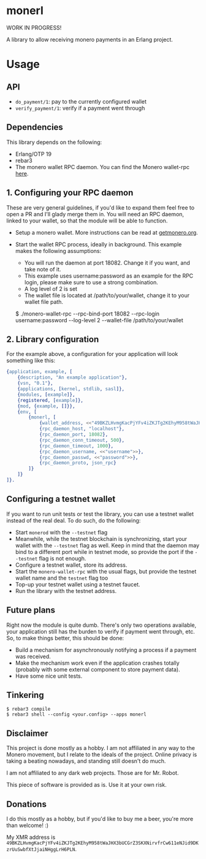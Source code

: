 # monerl

WORK IN PROGRESS!

A library to allow receiving monero payments in an Erlang project.

# Usage

## API

- `do_payment/1`: pay to the currently configured wallet
- `verify_payment/1`: verify if a payment went through

## Dependencies

This library depends on the following:

- Erlang/OTP 19
- rebar3
- The monero wallet RPC daemon. You can find the Monero wallet-rpc [here](https://getmonero.org/downloads/).

## 1. Configuring your RPC daemon

These are very general guidelines, if you'd like to expand them feel free to open a PR and I'll glady merge them in.
You will need an RPC daemon, linked to your wallet, so that the module will be able to function.

- Setup a monero wallet. More instructions can be read at [getmonero.org](https://getmonero.org).
- Start the wallet RPC process, ideally in background. This example makes the following assumptions:
    - You will run the daemon at port 18082. Change it if you want, and take note of it.
    - This example uses username:password as an example for the RPC login, please make sure to use a strong combination.
    - A log level of 2 is set
    - The wallet file is located at /path/to/your/wallet, change it to your wallet file path.


    $ ./monero-wallet-rpc --rpc-bind-port 18082 --rpc-login username:password --log-level 2 --wallet-file /path/to/your/wallet

## 2. Library configuration
For the example above, a configuration for your application will look something like this:

```erlang
{application, example, [
    {description, "An example application"},
    {vsn, "0.1"},
    {applications, [kernel, stdlib, sasl]},
    {modules, [example]},
    {registered, [example]},
    {mod, {example, []}},
    {env, [
        {monerl, [
            {wallet_address, <<"49BKZLHvmgKacPjYFv4iZKJTg2KEhyM958tWaJHX3bUCGrZ3SKXNirvfrCw611eNJid9DKzrUuSwbfXtJjaiNHggLrH6PLN">>},
            {rpc_daemon_host, "localhost"},
            {rpc_daemon_port, 18082},
            {rpc_daemon_conn_timeout, 500},
            {rpc_daemon_timeout, 1000},
            {rpc_daemon_username, <<"username">>},
            {rpc_daemon_passwd, <<"password">>},
            {rpc_daemon_proto, json_rpc}
        ]}
    ]}
]}.
```

## Configuring a testnet wallet

If you want to run unit tests or test the library, you can use a testnet wallet instead of the real deal.
To do such, do the following:
* Start `monerod` with the `--testnet` flag
* Meanwhile, while the testnet blockchain is synchronizing, start your wallet with the `--testnet` flag as well. Keep in mind that the daemon may bind to a different port while in testnet mode, so provide the port if the `--testnet` flag is not enough.
* Configure a testnet wallet, store its address.
* Start the `monero-wallet-rpc` with the usual flags, but provide the testnet wallet name and the `testnet` flag too
* Top-up your testnet wallet using a testnet faucet.
* Run the library with the testnet address.

## Future plans

Right now the module is quite dumb. There's only two operations available, your application still has the burden to verify if payment went through, etc. So, to make things better, this should be done:
- Build a mechanism for asynchronously notifying a process if a payment was received.
- Make the mechanism work even if the application crashes totally (probably with some external component to store payment data).
- Have some nice unit tests.

## Tinkering

    $ rebar3 compile
    $ rebar3 shell --config <your.config> --apps monerl

## Disclaimer

This project is done mostly as a hobby. I am not affiliated in any way to the Monero movement, but I relate to the ideals of the project. Online privacy is taking a beating nowadays, and standing still doesn't do much.

I am not affiliated to any dark web projects. Those are for Mr. Robot.

This piece of software is provided as is. Use it at your own risk.

## Donations

I do this mostly as a hobby, but if you'd like to buy me a beer, you're more than welcome! :)

My XMR address is `49BKZLHvmgKacPjYFv4iZKJTg2KEhyM958tWaJHX3bUCGrZ3SKXNirvfrCw611eNJid9DKzrUuSwbfXtJjaiNHggLrH6PLN`.